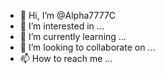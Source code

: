 - 👋 Hi, I’m @Alpha7777C
- 👀 I’m interested in ...
- 🌱 I’m currently learning ...
- 💞️ I’m looking to collaborate on ...
- 📫 How to reach me ...

<!---
Alpha7777C/Alpha7777C is a ✨ special ✨ repository because its `README.md` (this file) appears on your GitHub profile.
You can click the Preview link to take a look at your changes.
--->

